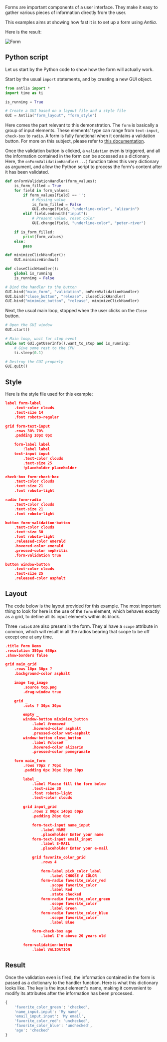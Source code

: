 Forms are important components of a user interface. They make it easy to gather various pieces of information directly from the user.

This examples aims at showing how fast it is to set up a form using _Antlia_.

Here is the result:

![Form](../images/form.png)

## Python script

Let us start by the Python code to show how the form will actually work.

Start by the usual `import` statements, and by creating a new GUI object.

```python
from antlia import *
import time as ti

is_running = True

# Create a GUI based on a layout file and a style file
GUI = Antlia("form_layout", "form_style")
```

Here comes the part relevant to this demonstration. The `form` is basically a group of input elements. These elements' type can range from `text-input`, `check-box` to `radio`.
A form is fully functional when it contains a validation button. For more on this subject, please refer to [this documentation](../elements/form.md).

Once the validation button is clicked, a `validation` even is triggered, and all the information contained in the form can be accessed as a dictionary. Here, the `onFormValidationHandler(...)` function takes this very dictionary as argument, and allow the Python script to process the form's content after it has been validated.

```python
def onFormValidationHandler(form_values):
	is_form_filled = True
	for field in form_values:
		if form_values[field] == '':
			# Missing value
			is_form_filled = False
			GUI.change(field, "underline-color", "alizarin")
		elif field.endswith("input"):
			# Present value, reset color
			GUI.change(field, "underline-color", "peter-river")

	if is_form_filled:
		print(form_values)
	else:
		pass

def minimizeClickHandler():
	GUI.minimizeWindow()

def closeClickHandler():
	global is_running
	is_running = False

# Bind the handler to the button
GUI.bind("main_form", "validation", onFormValidationHandler)
GUI.bind("close_button", "release", closeClickHandler)
GUI.bind("minimize_button", "release", minimizeClickHandler)
```

Next, the usual main loop, stopped when the user clicks on the `Close` button.

```python
# Open the GUI window
GUI.start()

# Main loop, wait for stop event
while not GUI.getUserInfo().want_to_stop and is_running:
	# Give some rest to the CPU
	ti.sleep(0.1)

# Destroy the GUI properly
GUI.quit()
```

## Style

Here is the style file used for this example:

```json
label form-label
	.text-color clouds
	.text-size 14
	.font roboto-regular

grid form-text-input
	.rows 30% 70%
	.padding 10px 0px

	form-label label
		!label label
	text-input input
		.text-color clouds
		.text-size 25
		!placeholder placeholder

check-box form-check-box
	.text-color clouds
	.text-size 21
	.font roboto-light

radio form-radio
	.text-color clouds
	.text-size 21
	.font roboto-light

button form-validation-button
	.text-color clouds
	.text-size 30
	.font roboto-light
	.released-color emerald
	.hovered-color emerald
	.pressed-color nephritis
	.form-validation true

button window-button
	.text-color clouds
	.text-size 25
	.released-color asphalt
```

## Layout

The code below is the layout provided for this example. The most important thing to look for here is the use of the `form` element, which behaves exactly as a grid, to define all its input elements within its block.

Three `radio`s are also present in the form. They al have a `scope` attribute in common, which will result in all the radios bearing that scope to be off except one at any time.

```json
.title Form Demo
.resolution 350px 650px
.show-borders false

grid main_grid
	.rows 10px 30px ?
	.background-color asphalt

	image top_image
		.source top.png
		.drag-window true

	grid _
		.cols ? 30px 30px

		empty _
		window-button minimize_button
			.label #remove#
			.hovered-color asphalt
			.pressed-color wet-asphalt
		window-button close_button
			.label #close#
			.hovered-color alizarin
			.pressed-color pomegranate

	form main_form
		.rows 70px ? 70px
		.padding 0px 30px 30px 30px

		label _
			.label Please fill the form below
			.text-size 30
			.font roboto-light
			.text-color clouds

		grid input_grid
			.rows 2 80px 140px 80px
			.padding 20px 0px

			form-text-input name_input
				.label NAME
				.placeholder Enter your name
			form-text-input email_input
				.label E-MAIL
				.placeholder Enter your e-mail

			grid favorite_color_grid
				.rows 4

				form-label pick_color_label
					.label CHOOSE A COLOR
				form-radio favorite_color_red
					.scope favorite_color
					.label Red
					.state checked
				form-radio favorite_color_green
					.scope favorite_color
					.label Green
				form-radio favorite_color_blue
					.scope favorite_color
					.label Blue

			form-check-box age
				.label I'm above 20 years old

		form-validation-button
			.label VALIDATION

```

## Result

Once the validation even is fired, the information contained in the form is passed as a dictionary to the handler function. Here is what this dictionary looks like. The key is the input element's name, making it convenient to modify its attributes after the information has been processed.

```python
{
	'favorite_color_green': 'checked',
	'name_input.input': 'My name',
	'email_input.input': 'My email',
	'favorite_color_red': 'unchecked',
	'favorite_color_blue': 'unchecked',
	'age': 'checked'
}
```
